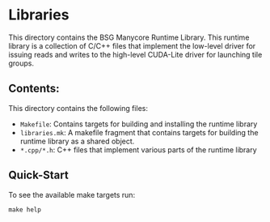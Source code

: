 # Libraries

This directory contains the BSG Manycore Runtime Library. This runtime library
is a collection of C/C++ files that implement the low-level driver for issuing
reads and writes to the high-level CUDA-Lite driver for launching tile groups.

## Contents: 

This directory contains the following files:

- `Makefile`: Contains targets for building and installing the runtime library
- `libraries.mk`: A makefile fragment that contains targets for building the runtime library as a shared object.
- `*.cpp/*.h`: C++ files that implement various parts of the runtime library

## Quick-Start

To see the available make targets run: 

`make help`

